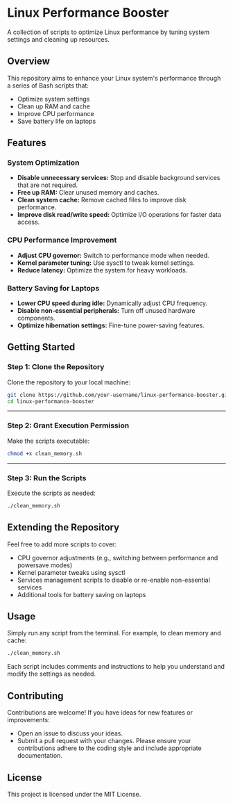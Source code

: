 # Linux Performance Booster

A collection of scripts to optimize Linux performance by tuning system settings and cleaning up resources.

## Overview

This repository aims to enhance your Linux system's performance through a series of Bash scripts that:
- Optimize system settings
- Clean up RAM and cache
- Improve CPU performance
- Save battery life on laptops

## Features

### System Optimization
- **Disable unnecessary services:** Stop and disable background services that are not required.
- **Free up RAM:** Clear unused memory and caches.
- **Clean system cache:** Remove cached files to improve disk performance.
- **Improve disk read/write speed:** Optimize I/O operations for faster data access.

### CPU Performance Improvement
- **Adjust CPU governor:** Switch to performance mode when needed.
- **Kernel parameter tuning:** Use sysctl to tweak kernel settings.
- **Reduce latency:** Optimize the system for heavy workloads.

### Battery Saving for Laptops
- **Lower CPU speed during idle:** Dynamically adjust CPU frequency.
- **Disable non-essential peripherals:** Turn off unused hardware components.
- **Optimize hibernation settings:** Fine-tune power-saving features.

## Getting Started

### Step 1: Clone the Repository

Clone the repository to your local machine:
```bash
git clone https://github.com/your-username/linux-performance-booster.git
cd linux-performance-booster
```

---

### Step 2: Grant Execution Permission

Make the scripts executable:
```bash
chmod +x clean_memory.sh
```

---

### Step 3: Run the Scripts

Execute the scripts as needed:
```bash
./clean_memory.sh
```

## Extending the Repository
Feel free to add more scripts to cover:

- CPU governor adjustments (e.g., switching between performance and powersave modes)
- Kernel parameter tweaks using sysctl
- Services management scripts to disable or re-enable non-essential services
- Additional tools for battery saving on laptops

## Usage

Simply run any script from the terminal. For example, to clean memory and cache:
```bash
./clean_memory.sh
```

Each script includes comments and instructions to help you understand and modify the settings as needed.

## Contributing

Contributions are welcome! If you have ideas for new features or improvements:

- Open an issue to discuss your ideas.
- Submit a pull request with your changes.
Please ensure your contributions adhere to the coding style and include appropriate documentation.

## License

This project is licensed under the MIT License.
